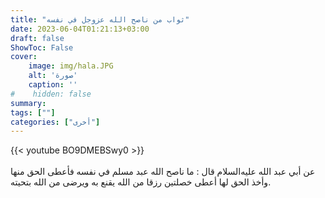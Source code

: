```yaml
---
title: "ثواب من ناصح الله عزوجل في نفسه"
date: 2023-06-04T01:21:13+03:00
draft: false
ShowToc: False
cover:
    image: img/hala.JPG
    alt: 'صورة'
    caption: ''
#    hidden: false
summary: 
tags: [""]
categories: ["أخرى"]
---
```

{{< youtube BO9DMEBSwy0 >}}  
 <br>
عن أبي عبد الله عليه‌السلام قال : ما ناصح الله عبد مسلم
في نفسه فأعطى الحق منها وأخذ الحق لها أعطى خصلتين رزقا من الله يقنع
به ويرضى من الله بتحيته.



